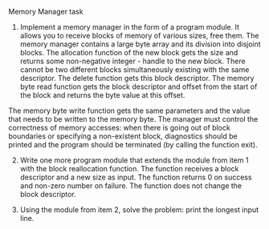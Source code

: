 Memory Manager task
1. Implement a memory manager in the form of a program module.
It allows you to receive blocks of memory of various sizes, free them.
The memory manager contains a large byte array and its division into disjoint blocks.
The allocation function of the new block gets the size and returns some non-negative integer -
handle to the new block. There cannot be two different blocks simultaneously existing with the same descriptor.
The delete function gets this block descriptor.
The memory byte read function gets the block descriptor and offset from the start of the block and returns
the byte value at this offset.

The memory byte write function gets the same parameters and the value that needs to be written to the memory byte.
The manager must control the correctness of memory accesses: when there is going out of block boundaries or
specifying a non-existent block, diagnostics should be printed and the program should be terminated (by calling the function exit).

2. Write one more program module that extends the module from item 1 with the block reallocation function.
The function receives a block descriptor and a new size as input. The function returns 0 on success and non-zero
number on failure. The function does not change the block descriptor.

3. Using the module from item 2, solve the problem: print the longest input line.
